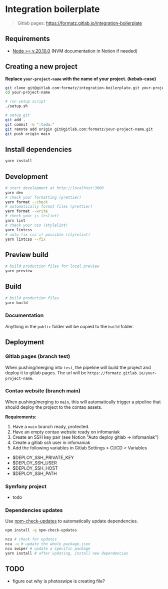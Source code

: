 # Integration boilerplate

> Gitlab pages: https://formatz.gitlab.io/integration-boilerplate

## Requirements

-   [Node >= v.20.10.0](https://nodejs.org/en/) (NVM documentation in Notion if needed)

## Creating a new project

**Replace `your-project-name` with the name of your project. (kebab-case)**

```bash
git clone git@gitlab.com:formatz/integration-boilerplate.git your-project-name
cd your-project-name

# run setup script
./setup.sh

# setup git
git add .
git commit -m ":tada:"
git remote add origin git@gitlab.com:formatz/your-project-name.git
git push origin main
```

## Install dependencies

```bash
yarn install
```

## Development

```bash
# start development at http://localhost:3000
yarn dev
# check your formatting (prettier)
yarn format --check
# automatically format files (prettier)
yarn format --write
# check your js (eslint)
yarn lint
# check your css (stylelint)
yarn lintcss
# auto fix css if possible (stylelint)
yarn lintcss --fix
```

## Preview build

```bash
# build production files for local preview
yarn preview
```

## Build

```bash
# build production files
yarn build
```

### Documentation

Anything in the `public` folder will be copied to the `build` folder.

## Deployment

### Gitlab pages (branch test)

When pushing/merging into `test`, the pipeline will build the project and deploy it to gitlab pages. The url will be `https://formatz.gitlab.io/your-project-name`.

### Contao website (branch main)

When pushing/merging to `main`, this will automatically trigger a pipeline that should deploy the project to the contao assets.

**Requirements:**

1. Have a `main` branch ready, protected.
2. Have an empty contao website ready on infomaniak
3. Create an SSH key pair (see Notion "Auto deploy gitlab -> infomaniak")
4. Create a gitlab ssh user in infomaniak
5. Add the following variables in Gitlab Settings > CI/CD > Variables

-   $DEPLOY_SSH_PRIVATE_KEY
-   $DEPLOY_SSH_USER
-   $DEPLOY_SSH_HOST
-   $DEPLOY_SSH_PATH

### Symfony project

-   todo

### Dependencies updates

Use [npm-check-updates](https://www.npmjs.com/package/npm-check-updates) to automatically update dependencies.

```bash
npm install -g npm-check-updates

ncu # check for updates
ncu -u # update the whole package.json
ncu swiper # update a specific package
yarn install # after updating, install new dependencies
```

## TODO

-   figure out why is photoswipe is creating file?
